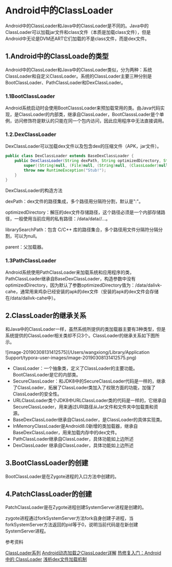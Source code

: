 # Android中的ClassLoader

Android中的ClassLoader和Java中的ClassLoader是不同的。Java中的ClassLoader可以加载jar文件和class文件（本质是加载class文件），但是Android中无论是DVM还ART它们加载的不是class文件，而是dex文件。

## 1.Android中的ClassLoade的类型

Android中的ClassLoader和Java中的ClassLoader类似，分为两种：系统ClassLoader和自定义ClassLoader。系统的ClassLoader主要三种分别是BootClassLoader、PathClassLoader和DexClassLoader。

### 1.1BootClassLoader

Android系统启动时会使用BootClasssLoader来预加载常用的类。由Java代码实现，是ClassLoader的内部类，继承自ClassLoader，BootClasssLoader是个单例，访问修饰符是默认的只能在同一个包内访问，因此应用程序中无法直接调用。

### 1.2.DexClassLoader

DexClassLoader可以加载dex文件以及包含dex的压缩文件（APK，jar文件）。

```java
public class DexClassLoader extends BaseDexClassLoader {
    public DexClassLoader(String dexPath, String optimizedDirectory, String librarySearchPath, ClassLoader parent) {
        super((String)null, (File)null, (String)null, (ClassLoader)null);
        throw new RuntimeException("Stub!");
    }
}
```

DexClassLoader的构造方法

dexPath：dex文件的路径集成，多个路径用分隔符分割，默认是":"。

optimizedDirectory：解压的dex文件存储路径，这个路径必须是一个内部存储路径，一般使用当前应用的私有路径：/data/data/<Package Name>/...。

librarySearchPath：包含 C/C++ 库的路径集合，多个路径用文件分隔符分隔分割，可以为null。

parent：父加载器。

### 1.3PathClassLoader

Android系统使用PathClassLoader来加载系统和应用程序的类，PathClassLoader继承自BaseDexClassLoader，构造参数中没有optimizedDirectory，因为默认了参数optimizedDirectory值为：/data/dalivk-cahe，通常用来鸡杂已经安装的apk的dex文件（安装的apk的dex文件会存储在/data/dalivk-cahe中）。

## 2.ClassLoader的继承关系

和Java中的ClassLoader一样，虽然系统所提供的类加载器主要有3种类型，但是系统提供的ClassLoader相关类却不只3个。ClassLoader的继承关系如下图所示。

![image-20190308131412575](/Users/wangxiong/Library/Application Support/typora-user-images/image-20190308131412575.png)

- ClassLoader：一个抽象类，定义了ClassLoader的主要功能。BootClassLoader是它的内部类。
- SecureClassLoader：和JDK8中的SecureClassLoader代码是一样的，继承了ClassLoader，拓展了ClassLoader类加入了权限方面的功能，加强了ClassLoader的安全性。
- URLClassLoader类个JDK8中URLClassLoader类的代码是一样的，它继承自SecureClassLoader，用来通过URI路径从Jar文件和文件夹中加载类和资源。
- BaseDexClassLoader继承自ClassLoader，是ClassLoader的具体实现类。
- InMemoryClassLoader是Android8.0新增的类加载器，继承自BaseDexClassLoader，用来加载内存中的dex文件。
- PathClassLoader继承自ClassLoader，具体功能如上边所述
- DexClassLoader 继承自ClassLoader，具体功能如上边所述

## 3.BootClassLoader的创建

BootClassLoader是在Zygote进程的入口方法中创建的。

## 4.PatchClassLoader的创建

PatchClassLoader是在Zygote进程创建SystemServer进程是创建的。

zygote进程通过forkSystemServer方法fork自身创建子进程，当forkSystemServer方法返回的pid等于0，说明当前代码是在新创建SystemServer进程。

参考资料

[ClassLoader系列](http://liuwangshu.cn/application/classloader/2-android-classloader.html)
[Android动态加载之ClassLoader详解](http://www.jianshu.com/p/a620e368389a)
[热修复入门：Android 中的 ClassLoader](http://www.jianshu.com/p/96a72d1a7974)
[浅析dex文件加载机制](http://www.cnblogs.com/lanrenxinxin/p/4712224.html)

